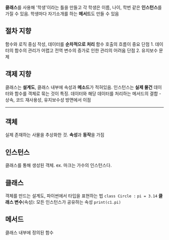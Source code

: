**클래스**를 사용해 '학생'이라는 틀을 만들고 각 학생은 이름, 나이, 학번 같은 **인스턴스**를 가질 수 있음. 학생마다 자기소개를 하는 **메서드**도 만들 수 있음

## 절차 지향
함수와 로직 중심 작성, 데이터를 **순차적으로 처리**
함수 호출의 흐름이 중요
단점 1. 데이터의 함수의 관리가 어렵고 전역 변수의 증가로 인한 관리의 어려움
단점 2. 유지보수 문제

## 객제 지향
클래스는 **설계도**, 클래스 내부에 속성과 **메소드**가 적혀있음. 인스턴스는 **실제 물건**
데이터와 함수를 객체로 묶는 것이 특징. 데이터와 해당 데이터를 처리하는 메서드의 결합 - 상속, 코드 재사용성, 유지보수성 방면에서 이점

---

## 객체 
실제 존재하는 사물을 추상화한 것. **속성**과 **동작**을 가짐

## 인스턴스 
클래스를 통해 생성된 객체. ex. 마크는 가수의 인스턴스다.

## 클래스 
객체를 만드는 설계도, 파이썬에서 타입을 표현하는 법
`class Circle :`
    `pi = 3.14` **클래스 변수**(속성): 모든 인스턴스가 공유하는 속성
`print(c1.pi)`

## 메서드
클래스 내부에 정의된 함수